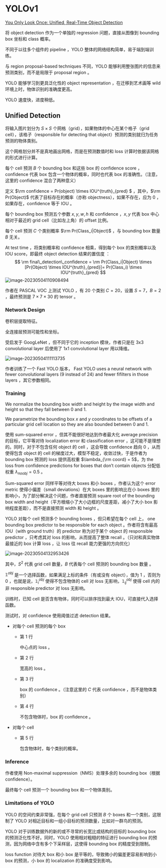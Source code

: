 # YOLOv1

[You Only Look Once: Unified, Real-Time Object Detection](https://arxiv.org/abs/1506.02640)

将 object detection 作为一个单独的 regression 问题，直接从图像到 bounding box 坐标和 class 概率。

不同于以往多个组件的 pipeline ，YOLO 整体的网络结构简单，易于端到端训练。

与 region proposal-based techniques 不同，YOLO 能够利用整张图片的信息来预测类别，而不是局限于 proposal region 。

YOLO 能够学习到更具泛化性的 object representation ，在迁移到艺术画等 wild 环境上时，物体识别的准确度更高。

YOLO 速度快，进度稍低。

## Unified Detection

将输入图片划分为 $S \times S$ 个网格（grid），如果物体的中心在某个格子（grid cell），该格子（responsible for detecting that object）预测的类别就归为任务预测的物体类别。

这个网格划分并不是真地画出网格，而是在预测数值时和 loss 计算时依据该网格的形式进行计算。

每个 cell 预测 $B$ 个 bounding box 和这些 box 的 confidence score ，confidence 代表 box 包含一个物体的概率，同时也代表 box 的准确性。（注意，这里的 confidence 混合了两种意义）

定义 $\rm confidence = Pr(object) \times IOU^{truth}_{pred} $ ，其中，$\rm Pr(Object)$ 代表了目标存在的概率（亦称 objectness），如果不存在，应为 $0$ ，如果存在，confidence 等于 IOU 。

每个 bounding box 预测五个参数 $x,y,w,h$ 和 confidence ，$x,y$ 代表 box 中心相对于最近的 grid cell（比如左上角）的 offset 比例。

每个 cell 预测 $C$ 个类别概率 $\rm Pr(Class_i|Object)$ ，与 bounding box 数量 $B$ 无关。

At test time ，将类别概率和 confidence 相乘，得到每个 box 的类别概率以及 IOU score，即最终 object detection 结果的置信度 ：
$$
\rm final\_detection\_confidence = \rm Pr(Class_i|Object) \times [Pr(Object) \times IOU^{truth}_{pred}]= Pr(Class_i) \times IOU^{truth}_{pred}
$$
![image-20230504110908494](images/YOLOv1/image-20230504110908494.png)

作者在 PASCAL VOC 上测试 YOLO ，有 20 个类别 $C = 20$，设置 $S = 7，B = 2$ ，最终预测是 $7 \times 7 \times 30$ 的 tensor 。

### Network Design

卷积层提取特征。

全连接层预测可能性和坐标。

受启发于 GoogLeNet ，但不同于它的 inception 模块，作者只是在 3x3 convolutional layer 后使用了 1x1 convolutional layer 用以降维。

![image-20230504111113735](images/YOLOv1/image-20230504111113735.png)

作者训练了一个 Fast YOLO 版本， Fast YOLO uses a neural network with fewer convolutional layers (9 instead of 24) and fewer fifilters in those layers ，其它参数相同。

### Training

 We normalize the bounding box width and height by the image width and height so that they fall between 0 and 1.

 We parametrize the bounding box $x$ and $y$ coordinates to be offsets of a particular grid cell location so they are also bounded between 0 and 1.

使用 sum-squared error ，但其不能很好地达到作者最大化  average precision 的目标，它平等对待 localization error 和 classification error ，这可能不是理想的。同时，对于不包含任何 object 的 cell ，这会导致 confidence 趋向 $0$ ，从而使得包含 object 的 cell 的梯度过大，模型不稳定，收敛过快，于是作者为 bounding box 预测的 loss 提供高权重 $\lambda_{\rm coord} = 5$，为  the loss from confidence predictions for boxes that don’t contain objects 分配低权重 $\lambda_{noobj} = 0.5$ 。

Sum-squared error 同样平等对待大 boxes 和小 boxes ，作者认为这个 error metric 使得小偏差（small deviations）在大 boxes 里的影响比在小 boxes 里的影响小，为了部分解决这个问题，作者直接预测 square root of the bounding box width and height（平方根缩小了大小边框的尺度差距，减小了大小 box 影响程度差距），而不是直接预测 width 和 height 。

YOLO 对每个 cell 预测多个 bounding boxes ，但只希望在每个 cell 上， one bounding box predictor to be responsible for each object 。作者将含有最高 IOU（with ground truth）的 predictor 称为对于某个 object 的 responsible predictor ，只考虑其对 loss 的影响，从而提高了整体 recall 。（只对和真实物体最接近的 box 计算 loss ，让 loss 往 recall 能力更强的方向优化）

![image-20230504132953426](images/YOLOv1/image-20230504132953426.png)

其中，$S^2$ 代表 grid cell 数量，$B$ 代表每个 cell 预测的 bounding box 数量 。

 $\mathbb1^{obj}$ 是一个选择函数，如果满足上标的条件（有或没有 object），值为 $1$ ，否则为 $0$ ，也就是说，$\mathbb1^{obj}_i$ 使得不包含物体的 cell 对 loss 无影响，$\mathbb1^{obj}_{ij}$ 使得 cell 内的非 responsible predictor 对 loss 无影响。

训练时，已知 cell 是否含有物体，同时可以排序找到最大 IOU，可直接代入选择函数。

测试时，对 confidence  使用阈值过滤 detection 结果。

- 对每个 cell 预测的每个 box

  - 第 1 行

    中心点的 loss 。

  - 第 2 行

  	宽高的 loss 。

  - 第 3 行

  	box 的 confidence 。（注意这里的 $C$ 代表 confidence ，而不是物体类别）

  - 第 4 行

  	不包含物体时，box 的 confidence 。

- 对每个 cell

	- 第 5 行

		包含物体时，每个类别的概率。


### Inference

作者使用 Non-maximal suppression（NMS）处理多余的 bounding box（根据 confidence）。

最终每个 cell 预测一个 bounding box 和一个物体类别。

###  Limitations of YOLO

YOLO 的空间约束非常强，在每个 grid cell 只预测 $B$ 个 boxes 和一个类别，这限制了 YOLO 对相近目标和一组小目标的预测数量，比如对一群鸟的预测。

YOLO 对于训练数据外的新的或不寻常的长宽比或结构的目标的 bounding box 的预测泛化性不好。同时，YOLO 使用相对粗糙的特征进行 bounding box 的预测，因为网络中含有多个下采样层，这使得 bounding box 的精度受到限制。

loss function 对待大 box 和小 box 是平等的，导致微小的偏差更容易影响到小 box 的预测，小 box 的 localization 的准确度受到影响。